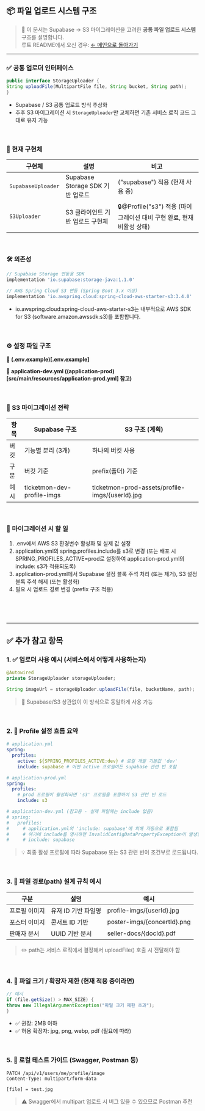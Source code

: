 ## 📦 파일 업로드 시스템 구조
> 📄 이 문서는 Supabase → S3 마이그레이션을 고려한 **공통 파일 업로드 시스템** 구조를 설명합니다.  
> 루트 README에서 오신 경우: [← 메인으로 돌아가기](./README.md)


---
### ✅ 공통 업로더 인터페이스
```java
public interface StorageUploader {
String uploadFile(MultipartFile file, String bucket, String path);
}
```
- Supabase / S3 공통 업로드 방식 추상화
- 추후 S3 마이그레이션 시 `StorageUploader`만 교체하면 기존 서비스 로직 코드 그대로 유지 가능


<br>

### 🧱 현재 구현체
|구현체|	설명| 	비고                                     |
|-|-|-----------------------------------------|
|`SupabaseUploader`|	Supabase Storage SDK 기반 업로드| 	("supabase") 적용 (현재 사용 중)              |
|`S3Uploader`|	S3 클라이언트 기반 업로드 구현체| 	🔒@Profile("s3") 적용 (마이그레이션 대비 구현 완료, 현재 비활성 상태) |


<br>

### 🛠️ 의존성
```groovy
// Supabase Storage 연동용 SDK
implementation 'io.supabase:storage-java:1.1.0'

// AWS Spring Cloud S3 연동 (Spring Boot 3.x 이상)
implementation 'io.awspring.cloud:spring-cloud-aws-starter-s3:3.4.0'
```
- io.awspring.cloud:spring-cloud-aws-starter-s3는 내부적으로 AWS SDK for S3 (software.amazon.awssdk:s3)를 포함합니다.

<br>

### ⚙️ 설정 파일 구조
**🔐 (.env.example)[.env.example]**

**🔧 application-dev.yml ((application-prod)[src/main/resources/application-prod.yml] 참고)**

<br>

### 🚀 S3 마이그레이션 전략
|항목|	Supabase 구조|	S3 구조 (계획)|
|-|-|-|
|버킷|	기능별 분리 (3개)|	하나의 버킷 사용|
|구분|	버킷 기준|	prefix(폴더) 기준|
|예시|	ticketmon-dev-profile-imgs|	ticketmon-prod-assets/profile-imgs/{userId}.jpg|

<br>

### 🔄 마이그레이션 시 할 일
1. .env에서 AWS S3 환경변수 활성화 및 실제 값 설정
2. application.yml의 spring.profiles.include를 s3로 변경 (또는 배포 시 SPRING_PROFILES_ACTIVE=prod로 설정하여 application-prod.yml의 include: s3가 적용되도록)
3. application-prod.yml에서 Supabase 설정 블록 주석 처리 (또는 제거), S3 설정 블록 주석 해제 (또는 활성화)
4. 필요 시 업로드 경로 변경 (prefix 구조 적용)

<br>
<br>
<br>

---
## ✅ 추가 참고 항목
### 1. ✅ 업로더 사용 예시 (서비스에서 어떻게 사용하는지)
```java
@Autowired
private StorageUploader storageUploader;

String imageUrl = storageUploader.uploadFile(file, bucketName, path);
```
> 📌 Supabase/S3 상관없이 이 방식으로 동일하게 사용 가능

<br>

### 2. 🔀 Profile 설정 흐름 요약
```yaml
# application.yml
spring:
  profiles:
    active: ${SPRING_PROFILES_ACTIVE:dev} # 로컬 개발 기본값 'dev'
    include: supabase # 어떤 active 프로필이든 supabase 관련 빈 포함

# application-prod.yml
spring:
  profiles:
    # prod 프로필이 활성화되면 's3' 프로필을 포함하여 S3 관련 빈 로드
    include: s3

# application-dev.yml (참고용 - 실제 파일에는 include 없음)
# spring:
#   profiles:
#     # application.yml의 'include: supabase'에 의해 자동으로 포함됨
#     # 여기에 include를 명시하면 InvalidConfigDataPropertyException이 발생할 수 있음
#     # include: supabase
```
> 💡 최종 활성 프로필에 따라 Supabase 또는 S3 관련 빈이 조건부로 로드됩니다.

<br>

### 3. 📍 파일 경로(path) 설계 규칙 예시
|구분|	설명| 	예시                          |
|-|-|------------------------------|
|프로필 이미지|	유저 ID 기반 파일명| 	profile-imgs/{userId}.jpg   |
|포스터 이미지|	콘서트 ID 기반| 	poster-imgs/{concertId}.png |
|판매자 문서|	UUID 기반 문서| 	seller-docs/{docId}.pdf     |
> ✏️ path는 서비스 로직에서 결정해서 uploadFile() 호출 시 전달해야 함

<br>

### 4. 📁 파일 크기 / 확장자 제한 (현재 적용 중이라면)
```java
// 예시
if (file.getSize() > MAX_SIZE) {
throw new IllegalArgumentException("파일 크기 제한 초과");
}
```
- ✅ 권장: 2MB 이하
- ✅ 허용 확장자: jpg, png, webp, pdf (필요에 따라)

<br>

### 5. 🧪 로컬 테스트 가이드 (Swagger, Postman 등)
```http
PATCH /api/v1/users/me/profile/image
Content-Type: multipart/form-data

[file] = test.jpg
```
> ⚠️ Swagger에서 multipart 업로드 시 버그 있을 수 있으므로 Postman 추천
